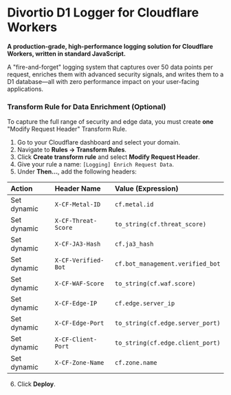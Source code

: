 
# Divortio D1 Logger for Cloudflare Workers

**A production-grade, high-performance logging solution for Cloudflare Workers, written in standard JavaScript.**


A "fire-and-forget" logging system that captures over 50 data points per request, enriches them with advanced security
signals, and writes them to a D1 database—all with zero performance impact on your user-facing applications.



### Transform Rule for Data Enrichment (Optional)

To capture the full range of security and edge data, you must create **one** "Modify Request Header" Transform Rule.

1. Go to your Cloudflare dashboard and select your domain.
2. Navigate to **Rules -> Transform Rules**.
3. Click **Create transform rule** and select **Modify Request Header**.
4. Give your rule a name: `[Logging] Enrich Request Data`.
5. Under **Then...**, add the following headers:

| Action | Header Name | Value (Expression) |
| :--- | :--- | :--- |
| Set dynamic | `X-CF-Metal-ID` | `cf.metal.id` |
| Set dynamic | `X-CF-Threat-Score` | `to_string(cf.threat_score)` |
| Set dynamic | `X-CF-JA3-Hash` | `cf.ja3_hash` |
| Set dynamic | `X-CF-Verified-Bot` | `cf.bot_management.verified_bot` |
| Set dynamic | `X-CF-WAF-Score` | `to_string(cf.waf.score)` |
| Set dynamic | `X-CF-Edge-IP` | `cf.edge.server_ip` |
| Set dynamic | `X-CF-Edge-Port` | `to_string(cf.edge.server_port)` |
| Set dynamic | `X-CF-Client-Port` | `to_string(cf.edge.client_port)` |
| Set dynamic | `X-CF-Zone-Name` | `cf.zone.name` |

6. Click **Deploy**.
